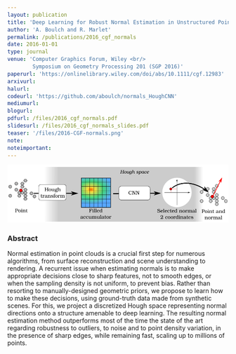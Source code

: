 ```yaml
---
layout: publication
title: 'Deep Learning for Robust Normal Estimation in Unstructured Point Clouds'
author: 'A. Boulch and R. Marlet'
permalink: /publications/2016_cgf_normals
date: 2016-01-01
type: journal
venue: 'Computer Graphics Forum, Wiley <br/>
        Symposium on Geometry Processing 201 (SGP 2016)'
paperurl: 'https://onlinelibrary.wiley.com/doi/abs/10.1111/cgf.12983'
arxivurl: 
halurl: 
codeurl: 'https://github.com/aboulch/normals_HoughCNN'
mediumurl: 
blogurl: 
pdfurl: /files/2016_cgf_normals.pdf
slidesurl: /files/2016_cgf_normals_slides.pdf
teaser: '/files/2016-CGF-normals.png'
note:
noteimportant:
---
```


![](/files/2016_cgf_normals.png)

### Abstract

Normal estimation in point clouds is a crucial first step for numerous algorithms, from surface reconstruction and scene understanding to rendering. A recurrent issue when estimating normals is to make appropriate decisions close to sharp features, not to smooth edges, or when the sampling density is not uniform, to prevent bias. Rather than resorting to manually-designed geometric priors, we propose to learn how to make these decisions, using ground-truth data made from synthetic scenes. For this, we project a discretized Hough space representing normal directions onto a structure amenable to deep learning. The resulting normal estimation method outperforms most of the time the state of the art regarding robustness to outliers, to noise and to point density variation, in the presence of sharp edges, while remaining fast, scaling up to millions of points.